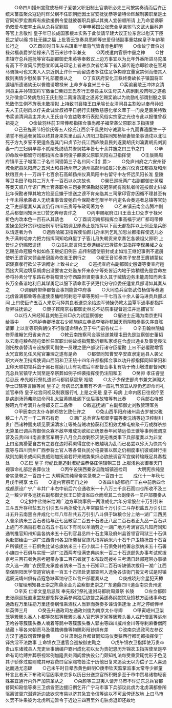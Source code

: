 <!-- { "loadSidebar": true } -->
　　○命四川播州宣慰使杨辉子爱袭父职旧制土官袭职必先三司按实奏请而后许正统末苗蛮聚众寇边时辉父纲不任职朝廷因土官安抚犹恭等请特命辉越制袭职至是土官同知罗宏奏辉有疾欲援例令爱就彼袭职兵部以其夷人宜俯顺所请  上乃命爱袭职仍敕爱与宏率土兵从总兵官剿贼
　　○甲申英国公张懋合皇亲驸马文武大臣科道等官上言敬惟  皇子年已长成国家根本实系于此伏请早建大议正位东宫以慰天下臣民之望以绵  宗社无疆之福  上批答云览奏具悉卿等忠爱但储副事重姑俟皇子年龄稍长行之
　　○乙酉卯时日生左右珥重半晕背气皆青赤色鲜明
　　○命故宁晋伯刘禄弟福袭爵岁给禄米八百石米钞中半兼支
　　○丙戌遣内官祭中霤之神
　　○甘肃镇守总兵巡抚等官右副都御史朱英等奉敕议上边方事宜以为比年外番所进马驼虽有高下不宜简斥贾怨宜即其马印记上者进京次者给军下者入驿传驼亦即验收在官易马骑操可也又夷人入京近例止许什一而留边者多往往忿争构隙宜量宽禁例而倍其人数则夷情少慰矣事下礼部覆奏从之
　　○丁亥庆府安化王秩炵奏故长子镇国将军邃墁所遗诸幼无以餋赡请增禄米  上命岁与食米三十石
　　○奖谕襄陵王冲炑女清涧县主并孙辅国将军徵金□癸妇王氏孝行王奏县主以生母夫人病剧刲股肉啖之遂愈又孙徵金□癸病危妇王氏刲股二脔瀹汤灌之遂苏乞赐奖谕以为劝励礼部谓刲股之事恐致伤生例不旌表未敢擅拟  上持致书襄陵王曰承喻长女清涧县主割股以奉母孙妇夫人王氏剜肉以疗夫此诚曾叔祖平日躬行实践致慈感化孝义萃于一门良足嘉美特致书奖谕清涧县主并夫人王氏自今宜益敦孝行表励风俗实宗室之光也专此以报惟曾叔祖亮之
　　○命故羽林前卫带俸都指挥佥事尚都子福常袭父原职本卫指挥使
　　○己丑旌表节妇徐氏等五人徐氏江西余干县民刘守诚妻年十九而寡遗腹生一子清誓不他适餋舅姑以终其身来失里山后人济阳卫指挥同知杨智妻智坐事谪戍以北征死子方九岁誓不更适各旌其门曰贞节孙氏江西庐陵县民刘遂妻胡氏刘瀹妻胡氏刘润妻一门三妇俱早寡不贰聚处纺绩共餋舅姑年皆七十余并旌之曰三节之门
　　○辛卯命故中都留守司都指挥佥事何俊子麒袭父原职凤阳右卫指挥使
　　○壬辰赐周府镇平王子堠第二子名曰同铹第三子名曰同＜釒爵＞
　　○免庐州府之六安州舒城合肥县凤阳府之五河太和县扬州府之通州高邮州如皋兴化泰兴仪真江都县及和州秋粮豆共十一万四千七百余石高邮扬州仪真凤阳中右留守中左怀远凤阳长淮  皇陵等卫屯田子粒共二万九千一百石以水灾故也
　　○癸巳巡抚两广右副都御史吴琛等奏天顺八年诏广西土官袭职令三司委官保勘就彼冠带间有徇私者听巡按御史紏举比年保勘者惮其地方险恶且嫌于馈送之谤不肯亲临其三司掌印官亦因循不理甚至有十年未得承袭者人无统束事皆废弛自今保勘者乞限半年内定名会奏违者总镇等官劾之下吏部覆奏从其议仍行四川云贵等布政司著为令
　　○乙未镇云南金齿腾冲副总兵都督同知沐王□赞乞奔母丧许之
　　○丙申赐岷府江川王音土□殳岁于禄米折色内改本色一百石从其请也
　　○丁酉调河南都指挥佥事高福于湖广都司带俸差操坐犯奸贪罪也旧例军职宿娼调卫原奏止是指挥以下而无都指挥以上例至是兵部以请遂著为令
　　○迤西哈密卫指挥使伯颜儿孙米列乞癿加思兰都指挥使迭儿必失子满剌哈亦力把力指挥同知哈麻里丁子答儿月失朝贡来京奏乞各袭祖父原职  上皆许之仍赐敕遣还
　　○戊戌礼部言崇王奏选继妃已择陈州卫指挥李现弟巏之女乞赐册命冠服今拟如各王继妃旧例告  庙传制遣使册封或止如淮王继妃事例不遣册使听王遣官来领金册冠服命依淮王例行之
　　○岷王音垽奏其子安昌王膺铺蒙优诏褒嘉孝行欲父子诣阙谢  上致书止之
　　○巡抚宣府右副都御史殷谦等奏宣府迤西接大同边境系胡虏出没要害之处迤东怀来永宁等处皆近内地于势稍缓先是尝命左参将孙素分守东路右参将周贤分守西路但贤更事未久其于贼情边务未能周知而素生长万全备谙地利且其谋勇足以服下请命素于贤更代分守庶委任适宜兵部请如其奏从之
　　○调前府带俸都督佥事刘能管中府事
　　○大同总兵官彰武伯杨信等奏迤北虏酋满都鲁等各遣使臣桶哈阿剌忽平章等男妇一千七百五十余人备马进贡兵部以闻  上曰使臣许五百人来京马择其良者送京余给边军骑操仍敕太监覃平通事都指挥詹昇往抚谕之
　　○庚子敕南京右都御史林总不妨院事提督巡江并巡捕官军
　　○以行人宋经知县刘魁王曰□永为试监察御史
　　○擢进士丘璐为南京吏科给事中
　　○鸿胪寺卿杨宣右少卿施纯左寺丞李瑢孙軏因天雨阴晦奏事失序自陈请罪  上以宣等职典朝仪不行敬谨命锦衣卫于午门前各杖二十
　　○辛丑翰林院编修乔维翰乞归省亲许之
　　○敕云南按察司佥事翁遂兼理屯田先是监察御史董韬以云南屯粮各随屯堡惟任军职出纳故或指荒歉折银私家或在仓虚出通关及事觉畏法则托故袭替请专设按察司副使一员理之便户部议行诸守臣覆勘  上曰不必覆勘增官太冗宜敕见任风宪官兼理之遂有是命
　　○都督同知曹安卒安直隶定远县人袭父职大兴左卫指挥使调山西阳和卫正统十四年升都指挥佥事以功升都指挥同知掌阳和卫印天顺初领兵战于黑石崖磨儿山有功进后军都督佥事复有功于倚山墩进都督同知充总兵官镇守大同至是卒祭葬如例子绅袭指挥使仍注阳和卫
　　○癸卯  孝庄睿皇后忌辰  奉先殿行祭礼遣驸马都尉蔡震祭  裕陵
　　○太子少保吏部尚书兼文渊阁大学士□辂等言臣等闻  皇子之  母病已沉重若有不讳一应礼节须宜从厚仍乞即命司礼监官奉侍  皇子过宫问视及制衰服行礼  上是之先是  皇子  母病  上命内医日往视疗至是病剧汤药弗能进命司礼太监黄赐赴阁下议后事故辂等有此奏
　　○兵部右侍郎滕昭九年考满升左侍郎支正二品俸
　　○敕巡抚湖广右副都御史刘敷赞理军务
　　○甲辰南京太仆寺卿郑悠乞致仕许之
　　○免山西平阳府诸州县去岁被灾税粮二十八万一千二百石有奇
　　○湖广总兵官左都督李震等奏沅靖等边卫控制川贵广西诸种蛮夷顷见蔡溪清水江等处苗贼攻掠获利互相效尤蜂屯蚁聚千万成群杀掠无算虽已调兵捍御但众寡不敌卒难成功欲如正统景泰年间靖远伯王骥等事例统调京营及云贵四川南直隶官军期于八月会兵收剿殄灭使无噍类事下兵部覆奏以为非宜  上曰蛮夷猾夏自古有之要在边将羁縻得宜使不敢越境为乱而已曷尝以殄灭为快其令震等与四川贵州广西参将土官人等各督兵民分屯要害以御之仍相度事机彼或肆行拒敌则加剿杀或闻风畏威则加抚谕若将来贼势果炽必欲统调官军宜俟转输既足具奏裁处
　　○乙巳  皇子  母纪氏薨追封淑妃谥恭恪庄僖辍朝三日  上服浅色衣御奉天门视事命礼部定丧葬仪注
　　○丙午设狭西秦安县陇城镇巡检司
　　大明宪宗纯皇帝实录卷之一百四十二
大明宪宗纯皇帝实录卷之一百四十三
　　成化十一年秋七月戊申朔享  太庙
　　○遣内官祭司门之神
　　○省四川成都府广丰右中前后四仓成都原设广宁广丰并广丰右中前后六仓通收米一十八万三千余石而四仓所收不及三之一粮少官多巡抚右副都御史张王□赞请省四仓而增其二仓副使各一员户部覆奏从之
　　○定拟中盐纳米给湖广边方军饷事例一两淮成化六年分常股盐十万引引米三斗五升存积盐五万引引五斗两浙成化九年常股盐十万引引二斗存积盐五万引引三斗五升云南黑白井成化七年八年盐共五万引引八斗俱于缺粮仓分上纳一湖广江西民人舍余纳米三百石者给与正七品散官二百五十石者正八品二百石者正九品一百石以上旌门不满百石者立石五十石以下有司以羊酒劳之一湖广地方考满官员凡知府同知通判推官知州知县各纳米五十石判官县丞四十石主簿及府州县首领官司狱三十石俱免赴部给由一湖广江西贵州各卫所袭替官旗凡指挥纳米六十石千户卫镇抚四十石百户所镇抚三十石俱免比试总旗纳米三十石小旗二十石俱免并枪署总旗纳米五十石署小旗四十石俱与实授一湖广江西两考役满吏典纳米一百二十石送部免办事考试就拨京考三百石者免京考冠带办事二百石者就于本布政司拨补三考满日赴部冠带办事循次入选一湖广农民愿充承差者纳米一百五十石知印二百石听缺循次拨用一湖广江西举保阴阳医学僧道官纳米一百五十石径赴吏部查照入选免各该衙门投文考试是时镇远辰沅靖州俱有苗寇急缺军饷守臣以言户部覆奏从之
　　○庚戌晓刻金星犯天樽
　　○擢理刑知县王崇之陈鼎余金为监察御史崇之广东道鼎四川道金南京贵州道
　　○辛亥  仁孝文皇后忌辰  奉先殿行祭礼遣驸马都尉周景祭  长陵
　　○左佥都御史张纲巡抚直隶尝怒都指挥张英参谒独后欲笞之英遂奏纲酣饮及擅杖方面诸事命右通政程万里往勘万里还奏纲惟乘酒杖人当罪而英奏多诬请俱逮治  上宥之停纲俸半年英俸三月
　　○癸丑升通政司左通政刘俊为南京太仆寺卿
　　○甲寅岷州卫柒笼等簇簇头番人卜都等憨班等簇簇头番人官巴等罗家等簇簇头番人戎巴僧革等洮州卫哈谷等簇簇头番人喃着等鹊中等簇簇头番人郭由等四川威州金川等寺剌麻番僧阿结藏卜等各来朝贡马及氆氇佛像等物赐彩叚钞绢有差
　　○改南京通政司左参议方汉于通政司管理誊黄
　　○甘肃副总兵都督同知马仪奏狭西行都司都指挥使丁铎贪淫不法数事  上命锦衣卫遣官会巡按御史鞫之
　　○戊午锦衣卫指挥使万贵卒贵山东诸城县人充吏坐事谪编户霸州成化初以女为贵妃恩历升锦衣卫指挥使至是卒命有司给赙并葬祭视常例加隆贵处闾阎曾执役公门颇知礼法每受重赏辄忧形于色见其子骄侈过度则戒其毋妄费曰官家赐物皆注于历他日复来追汝无以为偿子三人喜通达而通尤恣肆
　　○己未午时日晕赤黄色鲜明○庚申钦天监掌监事太常寺少卿童轩言比者天下布政司官因事来京多以历日分送京官所积既多至于市中贸易诸物轻亵殊甚宜通行内外严加禁革从之
　　○朵颜等三卫夷人请开马市不许辽东总兵官都督同知殴信等奏三卫虏酋至边援旧例乞开广宁马市事下兵部议此虏为北虏满都鲁所驱离彼巢穴潜避近边故欲求市易以济其急宜令信等谕以不可且俾还故地  上曰马市久罢不许果彼为北虏所迫暂令于近边三四百里外屯驻虏退即还故地
